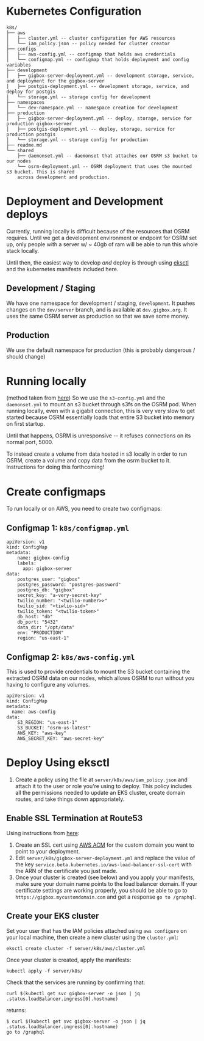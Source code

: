 # Kubernetes Configuration

```
k8s/
├── aws
│   ├── cluster.yml -- cluster configuration for AWS resources
│   └── iam_policy.json -- policy needed for cluster creator
├── configs
│   ├── aws-config.yml -- configmap that holds aws credentials
│   └── configmap.yml -- configmap that holds deployment and config variables
├── development
│   ├── gigbox-server-deployment.yml -- development storage, service, and deployment for the gigbox-server
│   ├── postgis-deployment.yml -- development storage, service, and deploy for postgis
│   └── storage.yml -- storage config for development
├── namespaces
│   └── dev-namespace.yml -- namespace creation for development
├── production
│   ├── gigbox-server-deployment.yml -- deploy, storage, service for production gigbox-server
│   ├── postgis-deployment.yml -- deploy, storage, service for production postgis
│   └── storage.yml -- storage config for production
├── readme.md
└── shared
    ├── daemonset.yml -- daemonset that attaches our OSRM s3 bucket to our nodes
    └── osrm-deployment.yml -- OSRM deployment that uses the mounted s3 bucket. This is shared
    across development and production.
```

# Deployment and Development deploys

Currently, running locally is difficult because of the resources that OSRM requires. Until we get a
development environment or endpoint for OSRM set up, only people with a server w/ ~ 40gb of ram will
be able to run this whole stack locally.

Until then, the easiest way to develop _and_ deploy is through using [eksctl](https://eksctl.io/)
and the kubernetes manifests included here.

## Development / Staging

We have one namespace for development / staging, `development`. It pushes changes on the
`dev/server` branch, and is available at `dev.gigbox.org`. It uses the same OSRM server as
production so that we save some money.

## Production

We use the default namespace for production (this is probably dangerous / should change)

# Running locally

(method taken from [here](https://blog.meain.io/2020/mounting-s3-bucket-kube/))
So we use the `s3-config.yml` and the `daemonset.yml` to mount an s3 bucket through s3fs on
the OSRM pod. When running locally, even with a gigabit connection, this is very very slow to
get started because OSRM essentially loads that entire S3 bucket into memory on first
startup.

Until that happens, OSRM is unresponsive -- it refuses connections on its normal port, 5000.

To instead create a volume from data hosted in s3 locally in order to run OSRM, create a volume and
copy data from the osrm bucket to it. Instructions for doing this forthcoming!

# Create configmaps

To run locally or on AWS, you need to create two configmaps:

## Configmap 1: `k8s/configmap.yml`

```
apiVersion: v1
kind: ConfigMap
metadata:
    name: gigbox-config
    labels:
      app: gigbox-server
data:
    postgres_user: "gigbox"
    postgres_password: "postgres-password"
    postgres_db: "gigbox"
    secret_key: "a-very-secret-key"
    twilio_number: "<twilio-number>>"
    twilio_sid: "<tiwlio-sid>"
    twilio_token: "<twilio-token>"
    db_host: "db"
    db_port: "5432"
    data_dir: "/opt/data"
    env: "PRODUCTION"
    region: "us-east-1"
```

## Configmap 2: `k8s/aws-config.yml`

This is used to provide credentials to mount the S3 bucket containing the extracted OSRM data
on our nodes, which allows OSRM to run without you having to configure any volumes.

```
apiVersion: v1
kind: ConfigMap
metadata:
  name: aws-config
data:
    S3_REGION: "us-east-1"
    S3_BUCKET: "osrm-us-latest"
    AWS_KEY: "aws-key"
    AWS_SECRET_KEY: "aws-secret-key"
```

# Deploy Using eksctl

1. Create a policy using the file at `server/k8s/aws/iam_policy.json` and attach it to the user or role
   you're using to deploy. This policy includes all the permissions needed to update an EKS
   cluster, create domain routes, and take things down appropriately.

## Enable SSL Termination at Route53

Using instructions from
[here](https://aws.amazon.com/premiumsupport/knowledge-center/terminate-https-traffic-eks-acm/):

1. Create an SSL cert using [AWS
   ACM](https://console.aws.amazon.com/acm/home?region=us-east-1#/) for the custom domain you
   want to point to your deployment.
2. Edit `server/k8s/gigbox-server-deployment.yml` and replace the value of the
   key `service.beta.kubernetes.io/aws-load-balancer-ssl-cert` with the ARN of the certificate
   you just made.
3. Once your cluster is created (see below) and you apply your manifests, make sure your
   domain name points to the load balancer domain. If your certificate settings are working
   properly, you should be able to go to `https://gigbox.mycustomdomain.com` and get a
   response `go to /graphql`.

## Create your EKS cluster

Set your user that has the IAM policies attached using `aws configure` on your local machine, then create a new cluster using the
`cluster.yml`:

```
eksctl create cluster -f server/k8s/aws/cluster.yml
```

Once your cluster is created, apply the manifests:

```
kubectl apply -f server/k8s/
```

Check that the services are running by confirming that:

```
curl $(kubectl get svc gigbox-server -o json | jq .status.loadBalancer.ingress[0].hostname)
```

returns:

```
$ curl $(kubectl get svc gigbox-server -o json | jq .status.loadBalancer.ingress[0].hostname)
go to /graphql
```
